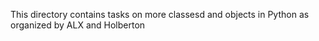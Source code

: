 This directory contains tasks on more classesd and objects in Python as organized by ALX and Holberton

